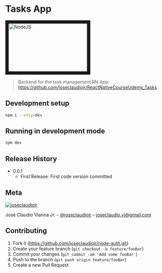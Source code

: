 # Tasks App

<a href="https://nodejs.org/en/" target="_blank"><img src="https://nodejs.org/static/images/logo.png" alt="NodeJS" width="245" height="150" border="10"/></a>

> Backend for the task management RN App: https://github.com/joseclaudiojr/ReactNativeCourseUdemy_Tasks

## Development setup

```sh
npm i --only=dev
```

## Running in development mode

```sh
npm dev
```

## Release History

- 0.0.1
  - First Release: First code version committed

## Meta

[![joseclaudiojr][juca-image]][linkedin-url]

José Claudio Vianna Jr. – [@joseclaudiojr](https://www.linkedin.com/in/joseclaudiojr/) – joseclaudio.vj@gmail.com

## Contributing

1. Fork it (<https://github.com/joseclaudiojr/node-auth.git>)
2. Create your feature branch (`git checkout -b feature/fooBar`)
3. Commit your changes (`git commit -am 'Add some fooBar'`)
4. Push to the branch (`git push origin feature/fooBar`)
5. Create a new Pull Request

<!-- Markdown link & img dfn's -->

[juca-image]: https://media-exp1.licdn.com/dms/image/C4D03AQHVduySNv8pCg/profile-displayphoto-shrink_200_200/0?e=1597276800&v=beta&t=tygSSKj0ZEDfnE2HmxPADlyi6YCurk_j1hmiL3zio00
[linkedin-url]: https://www.linkedin.com/in/joseclaudiojr/
